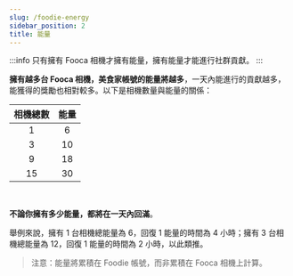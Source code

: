 ```yaml
---
slug: /foodie-energy
sidebar_position: 2
title: 能量
---
```


:::info
只有擁有 Fooca 相機才擁有能量，擁有能量才能進行社群貢獻。
:::

**擁有越多台 Fooca 相機，美食家帳號的能量將越多**，一天內能進行的貢獻越多，能獲得的獎勵也相對較多。以下是相機數量與能量的關係：

| 相機總數  | 能量  | 
|:---:|:---:|
| 1 | 6  |
| 3  | 10  | 
| 9  | 18  | 
| 15  | 30  | 

<br/>

**不論你擁有多少能量，都將在一天內回滿**。

舉例來說，擁有 1 台相機總能量為 6，回復 1 能量的時間為 4 小時；擁有 3 台相機總能量為 12，回復 1 能量的時間為 2 小時，以此類推。

>注意：能量將累積在 Foodie 帳號，而非累積在 Fooca 相機上計算。